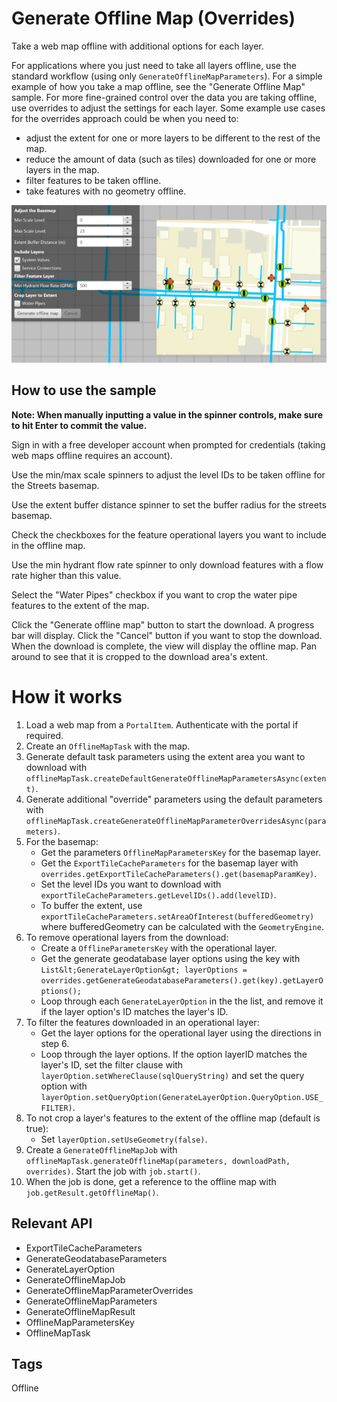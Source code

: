 # Generate Offline Map (Overrides)

Take a web map offline with additional options for each layer.

For applications where you just need to take all layers offline, use the standard workflow (using only `GenerateOfflineMapParameters`). For a simple example of how you take a map offline, see the "Generate Offline Map" sample. For more fine-grained control over the data you are taking offline, use overrides to adjust the settings for each layer. Some example use cases for the overrides approach could be when you need to:

*   adjust the extent for one or more layers to be different to the rest of the map.
*   reduce the amount of data (such as tiles) downloaded for one or more layers in the map.
*   filter features to be taken offline.
*   take features with no geometry offline.

![](GenerateOfflineMapOverrides.png)

## How to use the sample

**Note: When manually inputting a value in the spinner controls, make sure to hit Enter to commit the value.**

Sign in with a free developer account when prompted for credentials (taking web maps offline requires an account).

Use the min/max scale spinners to adjust the level IDs to be taken offline for the Streets basemap.

Use the extent buffer distance spinner to set the buffer radius for the streets basemap.

Check the checkboxes for the feature operational layers you want to include in the offline map.

Use the min hydrant flow rate spinner to only download features with a flow rate higher than this value.

Select the "Water Pipes" checkbox if you want to crop the water pipe features to the extent of the map.

Click the "Generate offline map" button to start the download. A progress bar will display. Click the "Cancel" button if you want to stop the download. When the download is complete, the view will display the offline map. Pan around to see that it is cropped to the download area's extent.

# How it works

1.  Load a web map from a `PortalItem`. Authenticate with the portal if required.
2.  Create an `OfflineMapTask` with the map.
3.  Generate default task parameters using the extent area you want to download with `offlineMapTask.createDefaultGenerateOfflineMapParametersAsync(extent)`.
4.  Generate additional "override" parameters using the default parameters with `offlineMapTask.createGenerateOfflineMapParameterOverridesAsync(parameters)`.
5.  For the basemap:
    *   Get the parameters `OfflineMapParametersKey` for the basemap layer.
    *   Get the `ExportTileCacheParameters` for the basemap layer with `overrides.getExportTileCacheParameters().get(basemapParamKey)`.
    *   Set the level IDs you want to download with `exportTileCacheParameters.getLevelIDs().add(levelID)`.
    *   To buffer the extent, use `exportTileCacheParameters.setAreaOfInterest(bufferedGeometry)` where bufferedGeometry can be calculated with the `GeometryEngine`.
6.  To remove operational layers from the download:
    *   Create a `OfflineParametersKey` with the operational layer.
    *   Get the generate geodatabase layer options using the key with `List&lt;GenerateLayerOption&gt; layerOptions = overrides.getGenerateGeodatabaseParameters().get(key).getLayerOptions();`
    *   Loop through each `GenerateLayerOption` in the the list, and remove it if the layer
       option's ID matches the layer's ID.
7.  To filter the features downloaded in an operational layer:
    *   Get the layer options for the operational layer using the directions in step 6.
    *   Loop through the layer options. If the option layerID matches the layer's ID,  set the filter clause with
     `layerOption.setWhereClause(sqlQueryString)` and set the query option with `layerOption.setQueryOption(GenerateLayerOption.QueryOption.USE_FILTER)`.
8.  To not crop a layer's features to the extent of the offline map (default is true):
    *   Set `layerOption.setUseGeometry(false)`.
9.  Create a `GenerateOfflineMapJob` with `offlineMapTask.generateOfflineMap(parameters, downloadPath, overrides)`. Start the job with `job.start()`.
10.  When the job is done, get a reference to the offline map with `job.getResult.getOfflineMap()`.

## Relevant API

*   ExportTileCacheParameters
*   GenerateGeodatabaseParameters
*   GenerateLayerOption
*   GenerateOfflineMapJob
*   GenerateOfflineMapParameterOverrides
*   GenerateOfflineMapParameters
*   GenerateOfflineMapResult
*   OfflineMapParametersKey
*   OfflineMapTask

## Tags

Offline
